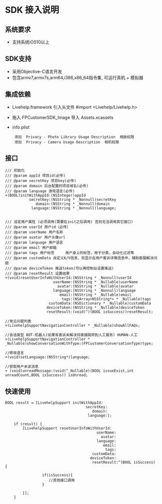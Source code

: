 SDK 接入说明
=
系统要求
-

   *  支持系统iOS10以上

SDK支持
-
   *  采用Objective-C语言开发
   *  包含armv7,armv7s,arm64,i386,x86_64指令集, 可运行真机 + 模拟器 

集成依赖
-

   *  Livehelp.framework 引入头文件 #import <Livehelp/Livehelp.h>
   
   *  拖入 FPCustomerSDK_Image 导入 Assets.xcassets
    
   *  info.plist 
   
           添加  Privacy - Photo Library Usage Description  相册权限       
           添加  Privacy - Camera Usage Description  相机权限
         
    
接口
-
```objc
/// 初始化
/// @param appId 项目id(必传)
/// @param secretKey 项目key(必传)
/// @param domain 后台配置的项目域名(必传)
/// @param language 游戏语言(必传)
+(BOOL)initWithAppId:(NSInteger)appId
           secretKey:(NSString * _Nonnull)secretKey
              domain:(NSString * _Nonnull)domain
            language:(NSString * _Nonnull)language;


/// 设定用户属性 (必须调用(需要在init之后调用) 否则无法调用其它接口)
/// @param userId 用户id（必传）
/// @param userName 用户名称
/// @param avatar 用户头像url
/// @param language 用户语言
/// @param email 用户邮箱
/// @param tags 用户标签     用户身上的标签，用于分类，自动化过滤等
/// @param customData 自定义K/V信息，将显示在用户客诉详情信息中，辅助客服解决问题
/// @param deviceToken 推送token(可以再控制台设置推送)
/// @param resetResult 设置结果
+(void)resetUserInfoWithUserId:(NSString * _Nonnull)userId
                      userName:(NSString * _Nullable)userName
                        avatar:(NSString * _Nullable)avatar
                      language:(NSString * _Nonnull)language
                         email:(NSString * _Nullable)email
                          tags:(NSArray<NSString*> * _Nullable)tags
                    customData:(NSDictionary * _Nullable)customData
                   deviceToken:(NSString * _Nullable)deviceToken
                   resetResult:(void(^)(BOOL isSuccess))resetResult;

//常见问题列表
+(LivehelpSupportNavigationController * _Nullable)showAllFAQs;

//会话类型 BOT-机器人(如果有客诉未解决将直接跳转到人工服务) HUMAN-人工
+(LivehelpSupportNavigationController * _Nullable)showConversationWithType:(FPCustomerConversationType)type;

//修改语言
+(void)setLanguage:(NSString*)language;

//获取用户未读消息
+ (void)unreadMessage:(void(^_Nullable)(BOOL issueExist,int unreadCount,BOOL isSuccess)) isUnread;
```

快速使用
-
```objc
BOOL result = [LivehelpSupport initWithAppId:
                                     secretKey:
                                        domain:
                                      language:];
    
    if (result) {
        [LivehelpSupport resetUserInfoWithUserId: 
                                          userName:
                                            avatar: 
                                          language:
                                             email:
                                              tags: 
                                        customData:
                                       deviceToken: 
                                        resetResult:^(BOOL isSuccess) {
    
                 if(isSuccess){
                    //其他接口调用
                 }

        }];
    }
```
